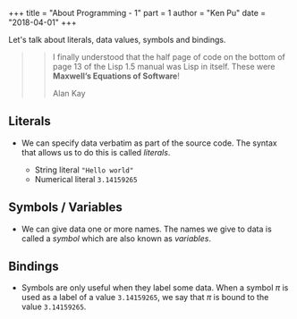 +++
title = "About Programming - 1"
part = 1
author = "Ken Pu"
date = "2018-04-01"
+++

Let's talk about literals, data values, symbols and bindings.

<!--more-->

>> I finally understood that the half page of code on the bottom of page 13 of
>> the Lisp 1.5 manual was Lisp in itself. These were __Maxwell’s Equations of
Software__!
>>
>> <author>Alan Kay</author>


## Literals

- We can specify data verbatim as part of the source code.
  The syntax that allows us to do this is called _literals_.

  - String literal `"Hello world"`
  - Numerical literal `3.14159265`

## Symbols / Variables

- We can give data one or more names.  The names we give
  to data is called a _symbol_ which are also known as _variables_.

## Bindings

- Symbols are only useful when they label some data.  When a symbol $\pi$
  is used as a label of a value `3.14159265`, we say that $\pi$ is bound to the
  value `3.14159265`.
